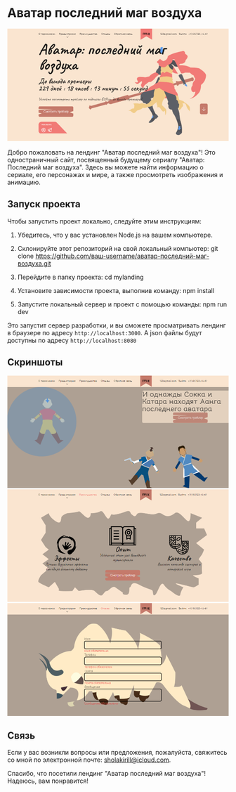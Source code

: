 # Аватар последний маг воздуха

![Превью лендинга](./prev.png)

Добро пожаловать на лендинг "Аватар последний маг воздуха"! Это одностраничный сайт, посвященный будущему сериалу "Аватар: Последний маг воздуха". Здесь вы можете найти информацию о сериале, его персонажах и мире, а также просмотреть изображения и анимацию.

## Запуск проекта

Чтобы запустить проект локально, следуйте этим инструкциям:

1. Убедитесь, что у вас установлен Node.js на вашем компьютере.

2. Склонируйте этот репозиторий на свой локальный компьютер:
git clone https://github.com/ваш-username/аватар-последний-маг-воздуха.git

3. Перейдите в папку проекта:
cd mylanding

4. Установите зависимости проекта, выполнив команду:
npm install

5. Запустите локальный сервер и проект с помощью команды:
npm run dev

Это запустит сервер разработки, и вы сможете просматривать лендинг в браузере по адресу `http://localhost:3000`. А json файлы будут доступны по адресу `http://localhost:8080`

## Скриншоты

![Скриншот 1](./scr1.png)
![Скриншот 2](./scr2.png)
![Скриншот 3](./scr3.png)


## Связь

Если у вас возникли вопросы или предложения, пожалуйста, свяжитесь со мной по электронной почте: sholakirill@icloud.com.

Спасибо, что посетили лендинг "Аватар последний маг воздуха"! Надеюсь, вам понравится!